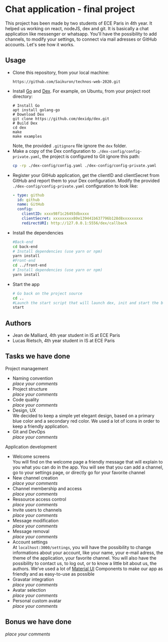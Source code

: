 
# Chat application - final project

This project has been made by two students of ECE Paris in 4th year. It helped us working on react, nodeJS, dex and git. 
It is basically a chat application like messenger or whatsapp. You'll have the possibility to add channels, to modify your settings, to connect via mail adresses or GitHub accounts. Let's see how it works.

## Usage

* Clone this repository, from your local machine:
  ```
  https://github.com/Saikuron/technos-web-2020.git
  ```
* Install [Go](https://golang.org/) and [Dex](https://dexidp.io/docs/getting-started/). For example, on Ubuntu, from your project root directory:   
  ```
  # Install Go
  apt install golang-go
  # Download Dex
  git clone https://github.com/dexidp/dex.git
  # Build Dex
  cd dex
  make
  make examples
  ```
  Note, the provided `.gitignore` file ignore the `dex` folder.
* Make a copy of the Dex configuration to `./dex-config/config-private.yaml`, the project is configured to Git ignore this path:
  ```bash
  cp -rp ./dex-config/config.yaml ./dex-config/config-private.yaml
  ```
* Register your GitHub application, get the clientID and clientSecret from GitHub and report them to your Dex configuration. Modify the provided `./dex-config/config-private.yaml` configuration to look like:
  ```yaml
  - type: github
    id: github
    name: GitHub
    config:
      clientID: xxxx98f1c26493dbxxxx
      clientSecret: xxxxxxxxx80e139441b637796b128d8xxxxxxxxx
      redirectURI: http://127.0.0.1:5556/dex/callback
  ```
* Install the dependencies
  ```bash
  #Back-end
  cd back-end
  # Install dependencies (use yarn or npm)
  yarn install
  #Front-end
  cd ../front-end
  # Install dependencies (use yarn or npm)
  yarn install
  ```
* Start the app
  ```bash
  # Go back on the project source
  cd ..
  #Launch the start script that will launch dex, init and start the back-end, and start the front-end
  start
  ```

## Authors

* Jean de Malliard, 4th year student in IS at ECE Paris
* Lucas Rietsch, 4th year student in IS at ECE Paris

## Tasks we have done

Project management

* Naming convention   
  *place your comments*
* Project structure   
  *place your comments*
* Code quality   
  *place your comments*
* Design, UX   
  We decided to keep a simple yet elegant design, based on a primary blue color and a secondary red color. We used a lot of icons in order to keep a friendly application. 
* Git and DevOps   
  *place your comments*

Application development

* Welcome screens   
  You will find on the welcome page a friendly message that will explain to you what you can do in the app. You will see that you can add a channel, go to your settings page, or directly go for your favorite channel
* New channel creation   
  *place your comments*
* Channel membership and access   
  *place your comments*
* Ressource access control   
  *place your comments*
* Invite users to channels   
  *place your comments*
* Message modification   
  *place your comments*
* Message removal   
  *place your comments*
* Account settings   
  At `localhost:3000/settings`, you will have the possibility to change informations about your account, like your name, your e-mail adress, the theme of the application, your favorite channel. You will also have the possibility to contact us, to log out, or to know a little bit about us, the authors. We've used a lot of [Material UI](https://material-ui.com/getting-started/installation/) Components to make our app as friendly and as easy-to-use as possible
* Gravatar integration   
  *place your comments*
* Avatar selection   
  *place your comments*
* Personal custom avatar   
  *place your comments*

## Bonus we have done

*place your comments*
